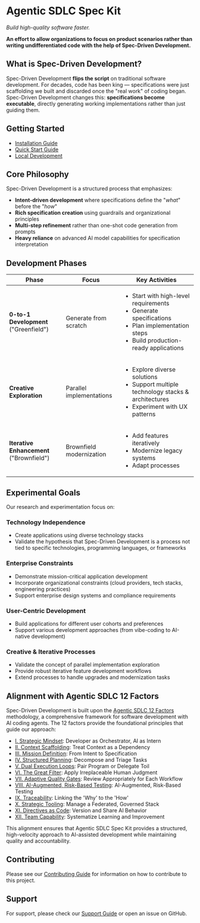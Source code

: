 # Agentic SDLC Spec Kit

*Build high-quality software faster.*

**An effort to allow organizations to focus on product scenarios rather than writing undifferentiated code with the help of Spec-Driven Development.**

## What is Spec-Driven Development?

Spec-Driven Development **flips the script** on traditional software development. For decades, code has been king — specifications were just scaffolding we built and discarded once the "real work" of coding began. Spec-Driven Development changes this: **specifications become executable**, directly generating working implementations rather than just guiding them.

## Getting Started

- [Installation Guide](installation.md)
- [Quick Start Guide](quickstart.md)
- [Local Development](local-development.md)

## Core Philosophy

Spec-Driven Development is a structured process that emphasizes:

- **Intent-driven development** where specifications define the "*what*" before the "*how*"
- **Rich specification creation** using guardrails and organizational principles
- **Multi-step refinement** rather than one-shot code generation from prompts
- **Heavy reliance** on advanced AI model capabilities for specification interpretation

## Development Phases

| Phase | Focus | Key Activities |
|-------|-------|----------------|
| **0-to-1 Development** ("Greenfield") | Generate from scratch | <ul><li>Start with high-level requirements</li><li>Generate specifications</li><li>Plan implementation steps</li><li>Build production-ready applications</li></ul> |
| **Creative Exploration** | Parallel implementations | <ul><li>Explore diverse solutions</li><li>Support multiple technology stacks & architectures</li><li>Experiment with UX patterns</li></ul> |
| **Iterative Enhancement** ("Brownfield") | Brownfield modernization | <ul><li>Add features iteratively</li><li>Modernize legacy systems</li><li>Adapt processes</li></ul> |

## Experimental Goals

Our research and experimentation focus on:

### Technology Independence

- Create applications using diverse technology stacks
- Validate the hypothesis that Spec-Driven Development is a process not tied to specific technologies, programming languages, or frameworks

### Enterprise Constraints

- Demonstrate mission-critical application development
- Incorporate organizational constraints (cloud providers, tech stacks, engineering practices)
- Support enterprise design systems and compliance requirements

### User-Centric Development

- Build applications for different user cohorts and preferences
- Support various development approaches (from vibe-coding to AI-native development)

### Creative & Iterative Processes

- Validate the concept of parallel implementation exploration
- Provide robust iterative feature development workflows
- Extend processes to handle upgrades and modernization tasks

## Alignment with Agentic SDLC 12 Factors

Spec-Driven Development is built upon the [Agentic SDLC 12 Factors](https://tikalk.github.io/agentic-sdlc-12-factors/) methodology, a comprehensive framework for software development with AI coding agents. The 12 factors provide the foundational principles that guide our approach:

- [I. Strategic Mindset](https://tikalk.github.io/agentic-sdlc-12-factors/content/strategic-mindset.html): Developer as Orchestrator, AI as Intern
- [II. Context Scaffolding](https://tikalk.github.io/agentic-sdlc-12-factors/content/context-scaffolding.html): Treat Context as a Dependency
- [III. Mission Definition](https://tikalk.github.io/agentic-sdlc-12-factors/content/mission-definition.html): From Intent to Specification
- [IV. Structured Planning](https://tikalk.github.io/agentic-sdlc-12-factors/content/structured-planning.html): Decompose and Triage Tasks
- [V. Dual Execution Loops](https://tikalk.github.io/agentic-sdlc-12-factors/content/dual-execution-loops.html): Pair Program or Delegate Toil
- [VI. The Great Filter](https://tikalk.github.io/agentic-sdlc-12-factors/content/great-filter.html): Apply Irreplaceable Human Judgment
- [VII. Adaptive Quality Gates](https://tikalk.github.io/agentic-sdlc-12-factors/content/adaptive-quality-gates.html): Review Appropriately for Each Workflow
- [VIII. AI-Augmented, Risk-Based Testing](https://tikalk.github.io/agentic-sdlc-12-factors/content/ai-augmented-testing.html): AI-Augmented, Risk-Based Testing
- [IX. Traceability](https://tikalk.github.io/agentic-sdlc-12-factors/content/traceability.html): Linking the 'Why' to the 'How'
- [X. Strategic Tooling](https://tikalk.github.io/agentic-sdlc-12-factors/content/strategic-tooling.html): Manage a Federated, Governed Stack
- [XI. Directives as Code](https://tikalk.github.io/agentic-sdlc-12-factors/content/directives-as-code.html): Version and Share AI Behavior
- [XII. Team Capability](https://tikalk.github.io/agentic-sdlc-12-factors/content/team-capability.html): Systematize Learning and Improvement

This alignment ensures that Agentic SDLC Spec Kit provides a structured, high-velocity approach to AI-assisted development while maintaining quality and accountability.

## Contributing

Please see our [Contributing Guide](https://github.com/github/spec-kit/blob/main/CONTRIBUTING.md) for information on how to contribute to this project.

## Support

For support, please check our [Support Guide](https://github.com/github/spec-kit/blob/main/SUPPORT.md) or open an issue on GitHub.
